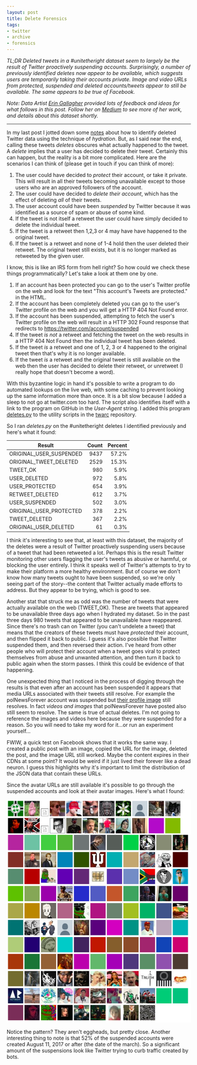 ```yaml
---
layout: post
title: Delete Forensics
tags:
- twitter
- archive
- forensics
---
```


*TL;DR Deleted tweets in a #unitetheright dataset seem to largely be the result
of Twitter proactively suspending accounts. Surprisingly, a number of previously
identified deletes now appear to be available, which suggests users are
temporarily taking their accounts private. Image and video URLs from protected,
suspended and deleted accounts/tweets appear to still be available.  The same
appears to be true of Facebook.*

*Note: Data Artist [Erin Gallagher](https://twitter.com/3r1nG) provided lots of
feedback and ideas for what follows in this post. Follow her on
[Medium](https://medium.com/@erin_gallagher) to see more of her work, and
details about this dataset shortly.*

---

In my last post I jotted down some [notes] about how to identify deleted Twitter
data using the technique of *hydration*. But, as I said near the end, calling
these tweets *deletes* obscures what actually happened to the tweet. A
*delete* implies that a user has decided to delete their tweet. Certainly this
can happen, but the reality is a bit more complicated. Here are the scenarios
I can think of (please get in touch if you can think of more):

1. The user could have decided to *protect* their account, or take it
private. This will result in all their tweets becoming unavailable except
to those users who are an approved followers of the account.
2. The user could have decided to *delete their account*, which has the
effect of deleting *all* of their tweets.
3. The user account could have been *suspended* by Twitter because it was
identified as a source of spam or abuse of some kind.
4. If the tweet is not itself a retweet the user could have simply decided to
delete the individual tweet.
5. If the tweet is a retweet then 1,2,3 or 4 may have have happened to the
original tweet.
6. If the tweet is a retweet and none of 1-4 hold then the user deleted their retweet. The original tweet still exists, but it is no longer marked as
retweeted by the given user.

I know, this is like an IRS form from hell right? So how could we check
these things programmatically? Let's take a look at them one by one.

1. If an account has been protected you can go to the user's Twitter profile
on the web and look for the text "This account's Tweets are protected." in the
HTML.
2. If the account has been completely deleted you can go to the user's
Twitter profile on the web and you will get a HTTP 404 Not Found error.
3. If the account has been suspended, attempting to fetch the user's Twitter
profile on the web will result in a HTTP 302 Found response that redirects
to https://twitter.com/account/suspended
4. If the tweet *is not* a retweet and fetching the tweet on the web results in a HTTP 404 Not Found then the individual tweet has been deleted.
5. If the tweet *is* a retweet and one of 1, 2, 3 or 4 happened to the original
tweet then that's why it is no longer available.
6. If the tweet *is* a retweet and the original tweet is still available on the
web then the user has decided to delete their retweet, or unretweet (I really
hope that doesn't become a word).

With this byzantine logic in hand it's possible to write a program to do automated lookups on the live web, with some caching to prevent looking up the same information more than once. It is a bit slow because I added a sleep to not go at twitter.com too hard. The script also identifies itself with a link to the program on GitHub in the *User-Agent* string. I added this program [deletes.py](https://github.com/DocNow/twarc/blob/master/utils/deletes.py) to the utility scripts in the [twarc](https://github.com/docnow/twarc) repository.

So I ran *deletes.py* on the #unitetheright deletes I identified previously
and here's what it found:

| Result                    | Count | Percent |
| ------------------------- | -----:| -------:|
| ORIGINAL_USER_SUSPENDED   |  9437 |   57.2% |
| ORIGINAL_TWEET_DELETED    |  2529 |   15.3% |
| TWEET_OK                  |   980 |    5.9% |
| USER_DELETED              |   972 |    5.8% |
| USER_PROTECTED            |   654 |    3.9% |
| RETWEET_DELETED           |   612 |    3.7% |
| USER_SUSPENDED            |   502 |    3.0% |
| ORIGINAL_USER_PROTECTED   |   378 |    2.2% |
| TWEET_DELETED             |   367 |    2.2% |
| ORIGINAL_USER_DELETED     |    61 |    0.3% |

I think it's interesting to see that, at least with this dataset, the majority
of the deletes were a result of Twitter proactively suspending users because of
a  tweet that had been retweeted a lot. Perhaps this is the result Twitter
monitoring other users flagging the user's tweets as abusive or harmful, or
blocking the user entirely. I think it speaks well of Twitter's attempts to try
to make their platform a more healthy environment. But of course we don't know
how many tweets ought to have been suspended, so we're only seeing part of the
story--the content that Twitter actually made efforts to address. But they
appear to be trying, which is good to see.

Another stat that struck me as odd was the number of tweets that were actually
available on the web (TWEET_OK). These are tweets that appeared to be
unavailable three days ago when I hydrated my dataset. So in the past three days
980 tweets that appeared to be unavailable have reappeared. Since there's no
trash can on Twitter (you can't undelete a tweet) that means that the creators
of these tweets must have *protected* their account, and then flipped it back to
public.  I guess it's also possible that Twitter suspended them, and then
reversed their action. I've heard from other people who will protect their
account when a tweet goes viral to protect themselves from abuse and unwanted
attention, and then turn it back to public again when the storm passes. I think
this could be evidence of that happening.  

One unexpected thing that I noticed in the process of digging through the results is that even after an account has been suspended it appears that
media URLs associated with their tweets still resolve. For example the
polNewsForever account was suspended but [their profile image](https://pbs.twimg.com/profile_images/862114761865142272/n9XHLXJt_normal.jpg) still resolves. In fact *videos and images* that polNewsForever have posted also
still seem to resolve. The same is true of actual deletes. I'm not going to reference the images and videos here because they were
suspended for a reason. So you will need to take my word for it...or run an
experiment yourself...

FWIW, a quick test on Facebook shows that it works the same way. I created a public post with an image, copied the URL for the image, deleted the post, and the image URL still worked. Maybe the content expires in their CDNs at some point? It would be weird if it just lived their forever like a dead neuron. I guess this highlights why it's important to limit the distribution of the JSON data that contain these URLs.

Since the avatar URLs are still available it's possible to go through the
suspended accounts and look at their avatar images. Here's what I found:

<img alt="suspended avatar images" class="img-responsive" src="/images/suspended.png">

Notice the pattern? They aren't eggheads, but pretty close. Another interesting
thing to note is that 52% of the suspended accounts were created August 11, 2017
or after (the date of the march). So a significant amount of the suspensions
look like Twitter trying to curb traffic created by bots.

[notes]: https://inkdroid.org/2017/08/15/utr/
